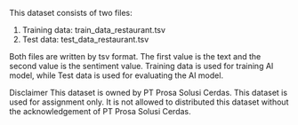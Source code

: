 This dataset consists of two files:
1. Training data: train_data_restaurant.tsv
2. Test data: test_data_restaurant.tsv

Both files are written by tsv format. The first value is the text and the second value is the sentiment value. 
Training data is used for training AI model, while Test data is used for evaluating the AI model. 


Disclaimer
This dataset is owned by PT Prosa Solusi Cerdas. 
This dataset is used for assignment only. 
It is not allowed to distributed this dataset without the acknowledgement of PT Prosa Solusi Cerdas.
